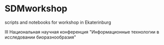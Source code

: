# SDMworkshop
scripts and notebooks for workshop in Ekaterinburg

III Национальная научная конференция 
"Информационные технологии в исследовании биоразнообразия"
